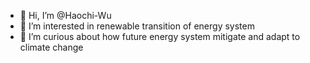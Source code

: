 - 👋 Hi, I’m @Haochi-Wu
- 👀 I’m interested in renewable transition of energy system
- 🌱 I’m curious about how future energy system mitigate and adapt to climate change

<!---
Haochi-Wu/Haochi-Wu is a ✨ special ✨ repository because its `README.md` (this file) appears on your GitHub profile.
You can click the Preview link to take a look at your changes.
--->
